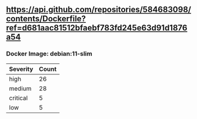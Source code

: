 ## https://api.github.com/repositories/584683098/contents/Dockerfile?ref=d681aac81512bfaebf783fd245e63d91d1876a54

### Docker Image: debian:11-slim
| Severity | Count |
|----------|-------|
| high | 26 |
| medium | 28 |
| critical | 5 |
| low | 5 |